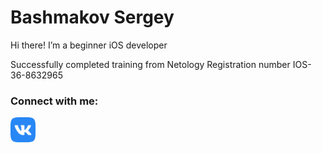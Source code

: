 # Bashmakov Sergey

Hi there! I’m a beginner iOS developer
 
Successfully completed training from Netology Registration number IOS-36-8632965

### Connect with me:

<p align="left">
<a href="https://vk.com/bashmakovsergey" target="blank"><img align="center" src="files/vk.svg" width="40" heigh="40" /></a>
</p>
